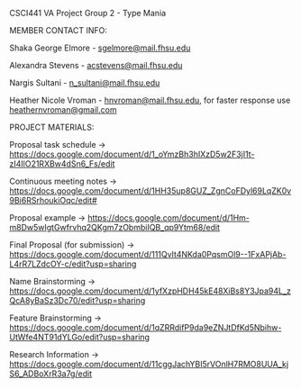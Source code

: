 CSCI441 VA Project Group 2 - Type Mania



MEMBER CONTACT INFO:

Shaka George Elmore - sgelmore@mail.fhsu.edu

Alexandra Stevens - acstevens@mail.fhsu.edu

Nargis Sultani - n_sultani@mail.fhsu.edu

Heather Nicole Vroman - hnvroman@mail.fhsu.edu, for faster response use heathernvroman@gmail.com



PROJECT MATERIALS:

Proposal task schedule -> https://docs.google.com/document/d/1_oYmzBh3hIXzD5w2F3jI1t-zI4IlO21RXBw4dSn6_Fs/edit

Continuous meeting notes -> https://docs.google.com/document/d/1HH35up8GUZ_ZgnCoFDyl69LqZK0v9Bi6RSrhoukiOqc/edit#

Proposal example -> https://docs.google.com/document/d/1Hm-m8Dw5wIgtGwfrvhq2QKgm7zObmbiIQB_qp9Ytm68/edit

Final Proposal (for submission) -> https://docs.google.com/document/d/111QvIt4NKda0PqsmOl9--1FxAPjAb-L4rR7LZdcOY-c/edit?usp=sharing

Name Brainstorming -> https://docs.google.com/document/d/1yfXzpHDH45kE48XiBs8Y3Jpa94L_zQcA8yBaSz3Dc70/edit?usp=sharing

Feature Brainstorming -> https://docs.google.com/document/d/1qZRRdifP9da9eZNJtDfKd5Nbihw-UtWfe4NT91dYLGo/edit?usp=sharing

Research Information -> https://docs.google.com/document/d/11cggJachYBI5rVOnlH7RMO8UUA_kjS6_ADBoXrR3a7g/edit
